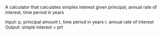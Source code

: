 A calculator that calculates simples interest given principal, annual rate of interest, time period in years

Input:
  p, principal amount
  t, time period in years
  r, annual rate of interest
Output:
  simple interest = p*r*t
